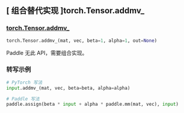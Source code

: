 ## [ 组合替代实现 ]torch.Tensor.addmv_

### [torch.Tensor.addmv_](https://pytorch.org/docs/stable/generated/torch.Tensor.addmv_.html#torch.Tensor.addmv_)
```python
torch.Tensor.addmv_(mat, vec, beta=1, alpha=1, out=None)
```

Paddle 无此 API，需要组合实现。

### 转写示例

```python
# PyTorch 写法
input.addmv_(mat, vec, beta=beta, alpha=alpha)

# Paddle 写法
paddle.assign(beta * input + alpha * paddle.mm(mat, vec), input)
```
